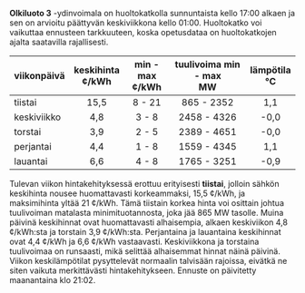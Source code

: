 **Olkiluoto 3** -ydinvoimala on huoltokatkolla sunnuntaista kello 17:00 alkaen ja sen on arvioitu päättyvän keskiviikkona kello 01:00. Huoltokatko voi vaikuttaa ennusteen tarkkuuteen, koska opetusdataa on huoltokatkojen ajalta saatavilla rajallisesti.

| viikonpäivä  | keskihinta<br>¢/kWh | min - max<br>¢/kWh | tuulivoima min - max<br>MW | lämpötila<br>°C |
|:-------------|:----------------:|:----------------:|:-------------:|:-------------:|
| tiistai      |      15,5      |      8 - 21      |   865 - 2352  |      1,1     |
| keskiviikko  |       4,8      |      3 - 8       |  2458 - 4326  |     -0,0     |
| torstai      |       3,9      |      2 - 5       |  2389 - 4651  |     -0,0     |
| perjantai    |       4,4      |      1 - 8       |  1559 - 4345  |      1,1     |
| lauantai     |       6,6      |      4 - 8       |  1765 - 3251  |     -0,9     |

Tulevan viikon hintakehityksessä erottuu erityisesti **tiistai**, jolloin sähkön keskihinta nousee huomattavasti korkeammaksi, 15,5 ¢/kWh, ja maksimihinta yltää 21 ¢/kWh. Tämä tiistain korkea hinta voi osittain johtua tuulivoiman matalasta minimituotannosta, joka jää 865 MW tasolle. Muina päivinä keskihinnat ovat huomattavasti alhaisempia, alkaen keskiviikon 4,8 ¢/kWh:sta ja torstain 3,9 ¢/kWh:sta. Perjantaina ja lauantaina keskihinnat ovat 4,4 ¢/kWh ja 6,6 ¢/kWh vastaavasti. Keskiviikkona ja torstaina tuulivoimaa on runsaasti, mikä selittää alhaisemmat hinnat näinä päivinä. Viikon keskilämpötilat pysyttelevät normaalin talvisään rajoissa, eivätkä ne siten vaikuta merkittävästi hintakehitykseen. Ennuste on päivitetty maanantaina klo 21:02.